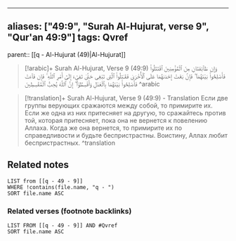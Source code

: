 
---
aliases: ["49:9", "Surah Al-Hujurat, verse 9", "Qur'an 49:9"]
tags: Qvref
---

parent:: [[q - Al-Hujurat (49)|Al-Hujurat]]

> [!arabic]+ Surah Al-Hujurat, Verse 9 (49:9)
> <span class="quran-arabic">وَإِن طَآئِفَتَانِ مِنَ ٱلْمُؤْمِنِينَ ٱقْتَتَلُوا۟ فَأَصْلِحُوا۟ بَيْنَهُمَا ۖ فَإِنۢ بَغَتْ إِحْدَىٰهُمَا عَلَى ٱلْأُخْرَىٰ فَقَـٰتِلُوا۟ ٱلَّتِى تَبْغِى حَتَّىٰ تَفِىٓءَ إِلَىٰٓ أَمْرِ ٱللَّهِ ۚ فَإِن فَآءَتْ فَأَصْلِحُوا۟ بَيْنَهُمَا بِٱلْعَدْلِ وَأَقْسِطُوٓا۟ ۖ إِنَّ ٱللَّهَ يُحِبُّ ٱلْمُقْسِطِينَ</span>
^arabic

> [!translation]+ Surah Al-Hujurat, Verse 9 (49:9) - Translation
> Если две группы верующих сражаются между собой, то примирите их. Если же одна из них притесняет на другую, то сражайтесь против той, которая притесняет, пока она не вернется к повелению Аллаха. Когда же она вернется, то примирите их по справедливости и будьте беспристрастны. Воистину, Аллах любит беспристрастных.
^translation



## Related notes
```dataview
LIST from [[q - 49 - 9]]
WHERE !contains(file.name, "q - ")
SORT file.name ASC
```

### Related verses (footnote backlinks)
```dataview
LIST FROM [[q - 49 - 9]] AND #Qvref
SORT file.name ASC
```

